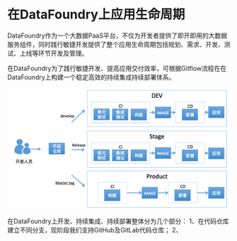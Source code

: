 # 在DataFoundry上应用生命周期

DataFoundry作为一个大数据PaaS平台，不仅为开发者提供了即开即用的大数据服务组件，同时践行敏捷开发提供了整个应用生命周期包括规划、需求、开发、测试、上线等环节开发及管理。

在DataFoundry为了践行敏捷开发、提高应用交付效率，可根据Gitflow流程在在DataFoundry上构建一个稳定高效的持续集成持续部署体系。

![](CICD.png)

在DataFoundry上开发、持续集成、持续部署整体分为几个部分：
1、在代码仓库建立不同分支，现阶段我们支持GitHub及GitLab代码仓库；
2、